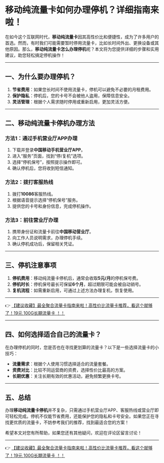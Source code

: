 # 移动纯流量卡如何办理停机？详细指南来啦！

在如今这个互联网时代，**移动纯流量卡**因其高性价比和便捷性，成为了许多用户的首选。然而，有时我们可能需要暂时停用流量卡，比如长时间外出、更换设备或其他原因。那么，**移动纯流量卡怎么办理停机**呢？本文将为您提供详细的步骤和实用建议，助您轻松搞定停机操作！

---

## 一、为什么要办理停机？

1. **节省费用**：如果您长时间不使用流量卡，停机可以避免不必要的月租费用。
2. **保护隐私**：停机后，您的卡号不会被他人盗用，保障信息安全。
3. **灵活管理**：根据个人需求随时停用或重新启用，更加灵活方便。

---

## 二、移动纯流量卡停机办理方法

### 方法1：通过手机营业厅APP办理
1. 下载并登录**中国移动手机营业厅APP**。
2. 进入“服务”页面，找到“停/复机”选项。
3. 选择“停机保号”，按照提示操作即可。
4. 确认停机后，您将收到短信通知。

### 方法2：拨打客服热线
1. 拨打**10086**客服热线。
2. 根据语音提示选择“停机保号”服务。
3. 提供您的卡号和身份信息，完成停机操作。

### 方法3：前往营业厅办理
1. 携带身份证和流量卡前往**中国移动营业厅**。
2. 向工作人员说明需求，办理停机手续。
3. 确认停机成功后，保留相关凭证。

---

## 三、停机注意事项

1. **停机费用**：移动纯流量卡停机后，通常会收取**5元/月**的停机保号费。
2. **停机时长**：停机保号最长可保留**6个月**，超过期限可能会被自动销号。
3. **复机流程**：如需重新启用，可通过上述方法办理复机，恢复使用。

---

👉 [【建议收藏】最全聚合流量卡指南来啦！高性价比流量卡推荐，看这个就够了！19元 100G长期流量卡 ！！](https://bit.ly/Liuliangka)

---

## 四、如何选择适合自己的流量卡？

在办理停机的同时，您是否也在寻找更划算的流量卡？以下是一些选择流量卡的小技巧：
- **流量需求**：根据个人使用习惯选择适合的流量套餐。
- **资费对比**：比较不同运营商的资费，选择性价比最高的方案。
- **长期优惠**：关注长期有效的优惠活动，避免频繁更换卡号。

---

## 五、总结

办理**移动纯流量卡停机**并不复杂，只需通过手机营业厅APP、客服热线或营业厅即可轻松完成。停机不仅能节省费用，还能保护您的隐私和卡号安全。如果您正在寻找更优质的流量卡，不妨参考我们的推荐，找到最适合您的方案！

希望本文对您有所帮助，如果您还有其他疑问，欢迎在评论区留言讨论！

---

👉 [【建议收藏】最全聚合流量卡指南来啦！高性价比流量卡推荐，看这个就够了！19元 100G长期流量卡 ！！](https://bit.ly/Liuliangka)